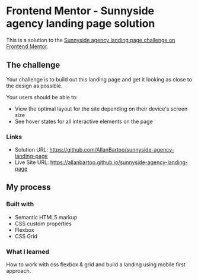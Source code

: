 # Frontend Mentor - Sunnyside agency landing page solution

This is a solution to the [Sunnyside agency landing page challenge on Frontend Mentor](https://www.frontendmentor.io/challenges/sunnyside-agency-landing-page-7yVs3B6ef).

## The challenge

Your challenge is to build out this landing page and get it looking as close to the design as possible.

Your users should be able to:

- View the optimal layout for the site depending on their device's screen size
- See hover states for all interactive elements on the page

### Links

- Solution URL: https://github.com/AllanBartoo/sunnyside-agency-landing-page
- Live Site URL: https://allanbartoo.github.io/sunnyside-agency-landing-page

## My process

### Built with

- Semantic HTML5 markup
- CSS custom properties
- Flexbox
- CSS Grid

### What I learned

How to work with css flexbox & grid and build a landing using mobile first approach.

